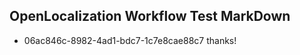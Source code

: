 ## OpenLocalization Workflow Test MarkDown
* 06ac846c-8982-4ad1-bdc7-1c7e8cae88c7 thanks!

<!--HONumber=Aug16_HO4-->



